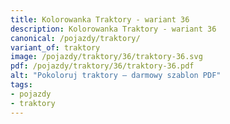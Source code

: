 ```yaml
---
title: Kolorowanka Traktory - wariant 36
description: Kolorowanka Traktory - wariant 36
canonical: /pojazdy/traktory/
variant_of: traktory
image: /pojazdy/traktory/36/traktory-36.svg
pdf: /pojazdy/traktory/36/traktory-36.pdf
alt: "Pokoloruj traktory – darmowy szablon PDF"
tags:
- pojazdy
- traktory
---
```


